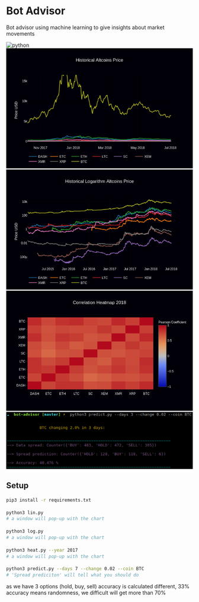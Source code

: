 # Bot Advisor

Bot advisor using machine learning to give insights about market movements

![python](https://forthebadge.com/images/badges/made-with-python.svg "python")
![lin](imgs/lin.png "linear")
![log](imgs/log.png "log")
![heatmap](imgs/heatmap.png "heatmap")
![predict](imgs/prediction.png "predict")

## Setup

```sh
pip3 install -r requirements.txt

python3 lin.py
# a window will pop-up with the chart

python3 log.py
# a window will pop-up with the chart

python3 heat.py --year 2017
# a window will pop-up with the chart

python3 predict.py --days 7 --change 0.02 --coin BTC
# 'Spread prediciton' will tell what you should do

```

as we have 3 options (hold, buy, sell) accuracy is calculated different, 33% accuracy means randomness, we difficult will get more than 70%
